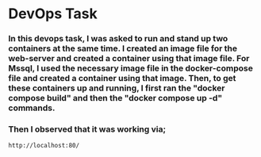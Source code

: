 # DevOps Task
### In this devops task, I was asked to run and stand up two containers at the same time. I created an image file for the web-server and created a container using that image file. For Mssql, I used the necessary image file in the docker-compose file and created a container using that image. Then, to get these containers up and running, I first ran the "docker compose build" and then the "docker compose up -d" commands. 

### Then I observed that it was working via;
```
http://localhost:80/
```
